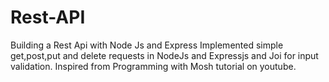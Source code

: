 # Rest-API
Building a Rest Api with Node Js and Express
Implemented simple get,post,put and delete requests in NodeJs and Expressjs and Joi for input validation. Inspired from Programming with Mosh tutorial on youtube.
